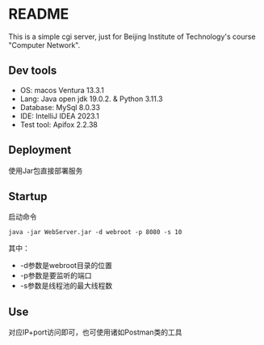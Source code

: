 # README

This is a simple cgi server, just for Beijing Institute of Technology's course "Computer Network".

## Dev tools

- OS: macos Ventura 13.3.1
- Lang: Java open jdk 19.0.2. & Python 3.11.3
- Database: MySql 8.0.33
- IDE: IntelliJ IDEA 2023.1
- Test tool: Apifox 2.2.38

## Deployment

使用Jar包直接部署服务

## Startup

启动命令

```shell
java -jar WebServer.jar -d webroot -p 8080 -s 10
```

其中：

- -d参数是webroot目录的位置
- -p参数是要监听的端口
- -s参数是线程池的最大线程数

## Use

对应IP+port访问即可，也可使用诸如Postman类的工具